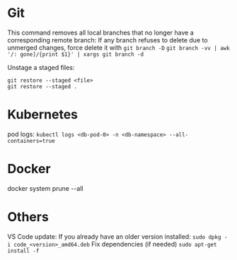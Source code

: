 # Git 
This command removes all local branches that no longer have a corresponding remote branch: If any branch refuses to delete due to unmerged changes, force delete it with `git branch -D`
`git branch -vv | awk '/: gone]/{print $1}' | xargs git branch -d`

Unstage a staged files:
```
git restore --staged <file>
git restore --staged .
```


# Kubernetes 
pod logs:
`kubectl logs <db-pod-0> -n <db-namespace> --all-containers=true`


# Docker 
docker system prune --all

# Others
VS Code update: If you already have an older version installed:
`sudo dpkg -i code_<version>_amd64.deb`
Fix dependencies (if needed)
`sudo apt-get install -f`
